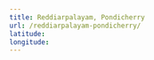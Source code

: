 ```yaml
---
title: Reddiarpalayam, Pondicherry
url: /reddiarpalayam-pondicherry/
latitude: 
longitude: 
---
```

